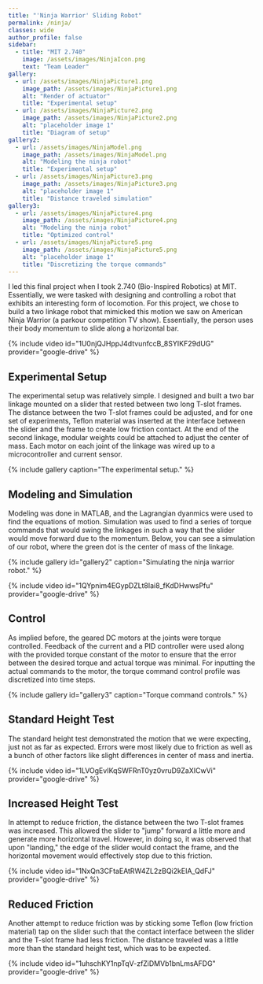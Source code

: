 ```yaml
---
title: "'Ninja Warrior' Sliding Robot"
permalink: /ninja/
classes: wide
author_profile: false
sidebar:
  - title: "MIT 2.740"
    image: /assets/images/NinjaIcon.png
    text: "Team Leader"
gallery:
  - url: /assets/images/NinjaPicture1.png
    image_path: /assets/images/NinjaPicture1.png
    alt: "Render of actuator"
    title: "Experimental setup"
  - url: /assets/images/NinjaPicture2.png
    image_path: /assets/images/NinjaPicture2.png
    alt: "placeholder image 1"
    title: "Diagram of setup"
gallery2:
  - url: /assets/images/NinjaModel.png
    image_path: /assets/images/NinjaModel.png
    alt: "Modeling the ninja robot"
    title: "Experimental setup"
  - url: /assets/images/NinjaPicture3.png
    image_path: /assets/images/NinjaPicture3.png
    alt: "placeholder image 1"
    title: "Distance traveled simulation"
gallery3:
  - url: /assets/images/NinjaPicture4.png
    image_path: /assets/images/NinjaPicture4.png
    alt: "Modeling the ninja robot"
    title: "Optimized control"
  - url: /assets/images/NinjaPicture5.png
    image_path: /assets/images/NinjaPicture5.png
    alt: "placeholder image 1"
    title: "Discretizing the torque commands"
---
```


I led this final project when I took 2.740 (Bio-Inspired Robotics) at MIT. Essentially, we were tasked with designing and controlling a robot that exhibits an interesting form of locomotion. For this project, we chose to build a two linkage robot that mimicked this motion we saw on American Ninja Warrior (a parkour competition TV show). Essentially, the person uses their body momentum to slide along a horizontal bar. 

{% include video id="1U0njQJHppJ4dtvunfccB_8SYIKF29dUG" provider="google-drive" %}

## Experimental Setup

The experimental setup was relatively simple. I designed and built a two bar linkage mounted on a slider that rested between two long T-slot frames. The distance between the two T-slot frames could be adjusted, and for one set of experiments, Teflon material was inserted at the interface between the slider and the frame to create low friction contact. At the end of the second linkage, modular weights could be attached to adjust the center of mass. Each motor on each joint of the linkage was wired up to a microcontroller and current sensor. 

{% include gallery caption="The experimental setup." %}

## Modeling and Simulation

Modeling was done in MATLAB, and the Lagrangian dyanmics were used to find the equations of motion. Simulation was used to find a series of torque commands that would swing the linkages in such a way that the slider would move forward due to the momentum. Below, you can see a simulation of our robot, where the green dot is the center of mass of the linkage. 

{% include gallery id="gallery2" caption="Simulating the ninja warrior robot." %}

{% include video id="1QYpnim4EGypDZLt8Iai8_fKdDHwwsPfu" provider="google-drive" %}

## Control 

As implied before, the geared DC motors at the joints were torque controlled. Feedback of the current and a PID controller were used along with the provided torque constant of the motor to ensure that the error between the desired torque and actual torque was minimal. For inputting the actual commands to the motor, the torque command control profile was discretized into time steps. 

{% include gallery id="gallery3" caption="Torque command controls." %}

## Standard Height Test

The standard height test demonstrated the motion that we were expecting, just not as far as expected. Errors were most likely due to friction as well as a bunch of other factors like slight differences in center of mass and inertia. 

{% include video id="1LVOgEvIKqSWFRnT0yz0vruD9ZaXICwVi" provider="google-drive" %}

## Increased Height Test

In attempt to reduce friction, the distance between the two T-slot frames was increased. This allowed the slider to "jump" forward a little more and generate more horizontal travel. However, in doing so, it was observed that upon "landing," the edge of the slider would contact the frame, and the horizontal movement would effectively stop due to this friction. 

{% include video id="1NxQn3CFtaEAtRW4ZL2zBQi2kEIA_QdFJ" provider="google-drive" %}

## Reduced Friction

Another attempt to reduce friction was by sticking some Teflon (low friction material) tap on the slider such that the contact interface between the slider and the T-slot frame had less friction. The distance traveled was a little more than the standard height test, which was to be expected. 

{% include video id="1uhschKY1npTqV-zfZiDMVb1bnLmsAFDG" provider="google-drive" %}